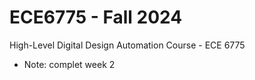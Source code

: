 # ECE6775 - Fall 2024
High-Level Digital Design Automation Course - ECE 6775


* Note: complet week 2


